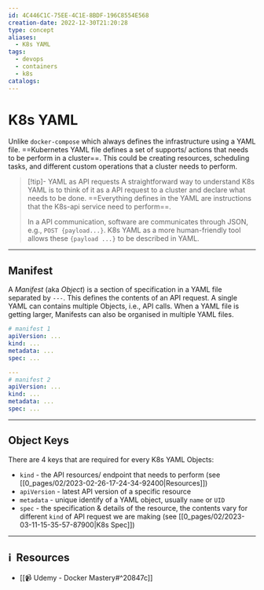 ```yaml
---
id: 4C446C1C-75EE-4C1E-8BDF-196C8554E568
creation-date: 2022-12-30T21:20:28
type: concept
aliases:
  - K8s YAML
tags:
  - devops
  - containers
  - k8s
catalogs:
---
```


# K8s YAML 


Unlike `docker-compose` which always defines the infrastructure using a YAML file. ==Kubernetes YAML file defines a set of supports/ actions that needs to be perform in a cluster==. This could be creating resources, scheduling tasks, and different custom operations that a cluster needs to perform.

> [!tip]- YAML as API requests
> A straightforward way to understand K8s YAML is to think of it as a API request to a cluster and declare what needs to be done. ==Everything defines in the YAML are instructions that the K8s-api service need to perform==. 
> 
> In a API communication, software are communicates through JSON, e.g., `POST {payload...}`. K8s YAML as a more human-friendly tool allows these `{payload ...}` to be described in YAML. 

---

## Manifest

A *Manifest* (aka *Object*) is a section of specification in a YAML file separated by `---`. This defines the contents of an API request. A single YAML can contains multiple Objects, i.e., API calls. When a YAML file is getting larger, Manifests can also be organised in multiple YAML files.

```yaml
# manifest 1
apiVersion: ...
kind: ...
metadata: ...
spec: ...

---
# manifest 2
apiVersion: ...
kind: ...
metadata: ...
spec: ...
```


---
## Object Keys

There are 4 keys that are required for every K8s YAML Objects: 
- `kind` - the API resources/ endpoint that needs to perform (see [[0_pages/02/2023-02-26-17-24-34-92400|Resources]])
- `apiVersion` - latest API version of a specific resource
- `metadata` - unique identify of a YAML object, usually `name` or `UID`
- `spec` - the specification & details of the resource, the contents vary for different `kind` of API request we are making (see [[0_pages/02/2023-03-11-15-35-57-87900|K8s Spec]])


---
## ℹ️  Resources
- [[📹 Udemy - Docker Mastery#^20847c]]